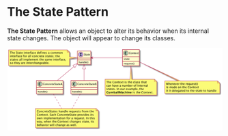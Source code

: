 # The State Pattern

**The State Pattern** allows an object to alter its behavior when its internal state changes. The object will appear to change its classes.

![TheStatePattern](assests/TheStatePattern.png) 